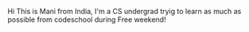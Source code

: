 Hi
This is Mani from India, I'm a CS undergrad tryig to learn as much as possible from codeschool during Free weekend!

